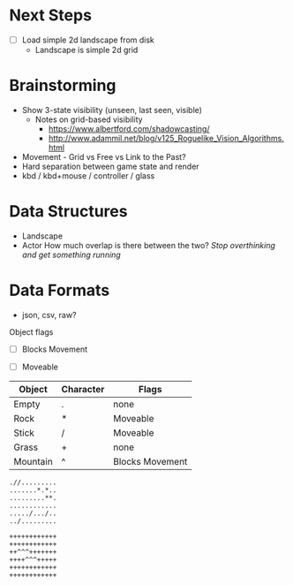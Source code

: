 # Next Steps

- [ ] Load simple 2d landscape from disk
  - Landscape is simple 2d grid



# Brainstorming

* Show 3-state visibility (unseen, last seen, visible)
  * Notes on grid-based visibility
    * https://www.albertford.com/shadowcasting/
    * http://www.adammil.net/blog/v125_Roguelike_Vision_Algorithms.html
* Movement - Grid vs Free vs Link to the Past?
* Hard separation between game state and render
* kbd / kbd+mouse / controller / glass



# Data Structures
* Landscape
* Actor
How much overlap is there between the two?
*Stop overthinking and get something running*



# Data Formats
* json, csv, raw?



Object flags

- [ ] Blocks Movement
- [ ] Moveable



| Object   | Character | Flags           |
| -------- | :-------- | --------------- |
| Empty    | .         | none            |
| Rock     | *         | Moveable        |
| Stick    | /         | Moveable        |
| Grass    | +         | none            |
| Mountain | ^         | Blocks Movement |

```Object Layer
.//.........
.......*.*..
.........**.
............
...../.../..
../.........
```

```Landscape Layer
++++++++++++
++++++++++++
++^^^+++++++
++++^^^+++++
++++++++++++
++++++++++++
```
